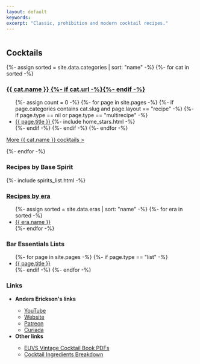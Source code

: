 ```yaml
---
layout: default
keywords:
excerpt: "Classic, prohibition and modern cocktail recipes."
---
```


<div class="row">
    <div class="two-thirds column"> 
        <h2>Cocktails</h2>
        {%- assign sorted = site.data.categories | sort: "name" -%}
        {%- for cat in sorted -%}
        <h3><a href="category/{{ cat.slug }}_cocktails.html">{{ cat.name }} {%- if cat.url -%}<img src="{{ cat.url }}" alt="" class="category_icon_small">{%- endif -%}</a></h3>
        <ul class="home_list">
        {%- assign count = 0 -%}
        {%- for page in site.pages -%}
            {%- if page.categories contains cat.slug and page.layout == "recipe" -%}
            {%- if page.type == nil or page.type == "multirecipe" -%}
            <li class="home_list_item">
                <a href="{{ page.url | prepend: site.baseurl }}">
                {{ page.title }}
                </a>
                {%- include home_stars.html -%}
            </li>
            {%- endif -%}
            {%- endif -%}
        {%- endfor -%}
        </ul>
        <p class="more"><a href="category/{{ cat.slug }}_cocktails.html">More {{ cat.name }} cocktails ></a></p>
        {%- endfor -%}
    </div><!-- /div 2/3 -->
    <div class="one-third column">
        <h3>Recipes by Base Spirit</h3>
        {%- include spirits_list.html -%}
        <h3><a href="/cocktails/era/">Recipes by era</a></h3>
        <ul>
        {%- assign sorted = site.data.eras | sort: "name" -%}
        {%- for era in sorted -%}
            <li><a href="era/{{ era.slug }}.html">{{ era.name }}</a></li>
        {%- endfor -%}
        </ul>
        <h3>Bar Essentials Lists</h3>
        <ul>
        {%- for page in site.pages -%}
            {%- if page.type == "list" -%}
            <li><a href="{{ page.url | prepend: site.baseurl }}">
                {{ page.title }}
            </a></li>
            {%- endif -%}
        {%- endfor -%}
        </ul>
        <h3>Links</h3>
        <ul>
            <li><strong>Anders Erickson's links</strong></li>
            <ul>
                <li><a href="https://www.youtube.com/@AndersErickson/videos" target="_blank">YouTube</a></li>
                <li><a href="https://www.anderserickson.com/" target="_blank">Website</a></li>
                <li><a href="https://www.patreon.com/anderserickson/posts" target="_blank">Patreon</a></li>
                <li><a href="https://curiada.com/collections/anders-erickson-spirits-collection" target="_blank">Curiada</a></li>
            </ul>
            <li><strong>Other links</strong></li>
            <ul>
                <li><a href="https://euvs-vintage-cocktail-books.cld.bz/" target="_blank">EUVS Vintage Cocktail Book PDFs</a></li>
                <li><a href="./AndersEricksonCocktailsList.numbers" target="_blank">Cocktail Ingredients Breakdown</a></li>
            </ul>
        </ul>
    </div><!-- /div 1/3 -->

</div><!-- /div row -->

